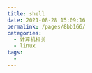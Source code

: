 ```yaml
---
title: shell
date: 2021-08-28 15:09:16
permalink: /pages/8bb166/
categories:
  - 计算机相关
  - linux
tags:
  - 
---
```

